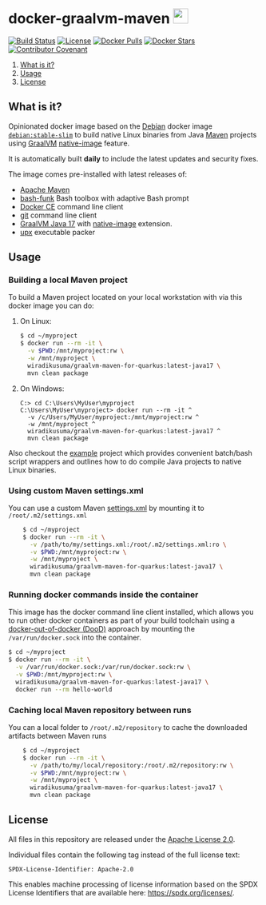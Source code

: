 # docker-graalvm-maven <a href="https://github.com/vegardit/docker-graalvm-maven/" title="GitHub Repo"><img height="30" src="https://raw.githubusercontent.com/simple-icons/simple-icons/develop/icons/github.svg?sanitize=true"></a>

[![Build Status](https://github.com/vegardit/docker-graalvm-maven/workflows/Build/badge.svg "GitHub Actions")](https://github.com/vegardit/docker-graalvm-maven/actions?query=workflow%3ABuild)
[![License](https://img.shields.io/github/license/vegardit/docker-graalvm-maven.svg?label=license)](#license)
[![Docker Pulls](https://img.shields.io/docker/pulls/wiradikusuma/graalvm-maven-for-quarkus.svg)](https://hub.docker.com/r/wiradikusuma/graalvm-maven-for-quarkus)
[![Docker Stars](https://img.shields.io/docker/stars/wiradikusuma/graalvm-maven-for-quarkus.svg)](https://hub.docker.com/r/wiradikusuma/graalvm-maven-for-quarkus)
[![Contributor Covenant](https://img.shields.io/badge/Contributor%20Covenant-v2.0%20adopted-ff69b4.svg)](CODE_OF_CONDUCT.md)

1. [What is it?](#what-is-it)
1. [Usage](#usage)
1. [License](#license)


## <a name="what-is-it"></a>What is it?

Opinionated docker image based on the [Debian](https://www.debian.org/) docker image [`debian:stable-slim`](https://hub.docker.com/_/debian?tab=tags&name=stable-slim) to
build native Linux binaries from Java [Maven](http://maven.apache.org/) projects using [GraalVM](https://www.graalvm.org/) [native-image](https://www.graalvm.org/reference-manual/native-image/) feature.

It is automatically built **daily** to include the latest updates and security fixes.

The image comes pre-installed with latest releases of:
- [Apache Maven](http://maven.apache.org/download.cgi)
- [bash-funk](https://github.com/vegardit/bash-funk) Bash toolbox with adaptive Bash prompt
- [Docker CE](https://download.docker.com/linux/debian/dists/bullseye/pool/stable/amd64/) command line client
- [git](https://packages.debian.org/de/git) command line client
- [GraalVM Java 17](https://www.graalvm.org/downloads/) with [native-image](https://www.graalvm.org/reference-manual/native-image/) extension.
- [upx](https://upx.github.io/) executable packer


## Usage

### Building a local Maven project

To build a Maven project located on your local workstation with via this docker image you can do:

1. On Linux:
    ```bash
    $ cd ~/myproject
    $ docker run --rm -it \
      -v $PWD:/mnt/myproject:rw \
      -w /mnt/myproject \
      wiradikusuma/graalvm-maven-for-quarkus:latest-java17 \
      mvn clean package
    ```

1. On Windows:
    ```batch
    C:> cd C:\Users\MyUser\myproject
    C:\Users\MyUser\myproject> docker run --rm -it ^
      -v /c/Users/MyUser/myproject:/mnt/myproject:rw ^
      -w /mnt/myproject ^
      wiradikusuma/graalvm-maven-for-quarkus:latest-java17 ^
      mvn clean package
    ```

Also checkout the [example](example) project which provides convenient batch/bash script wrappers and outlines how to do compile Java projects to native Linux binaries.


### Using custom Maven settings.xml

You can use a custom Maven [settings.xml](https://maven.apache.org/settings.html) by mounting it to `/root/.m2/settings.xml`

```bash
    $ cd ~/myproject
    $ docker run --rm -it \
      -v /path/to/my/settings.xml:/root/.m2/settings.xml:ro \
      -v $PWD:/mnt/myproject:rw \
      -w /mnt/myproject \
      wiradikusuma/graalvm-maven-for-quarkus:latest-java17 \
      mvn clean package
```


### Running docker commands inside the container

This image has the docker command line client installed, which allows you to run other docker containers as part of your build toolchain using a
[docker-out-of-docker (DooD)](http://blog.teracy.com/2017/09/11/how-to-use-docker-in-docker-dind-and-docker-outside-of-docker-dood-for-local-ci-testing/) approach
by mounting the `/var/run/docker.sock` into the container.

```bash
$ cd ~/myproject
$ docker run --rm -it \
  -v /var/run/docker.sock:/var/run/docker.sock:rw \
  -v $PWD:/mnt/myproject:rw \
  wiradikusuma/graalvm-maven-for-quarkus:latest-java17 \
  docker run --rm hello-world
```


### Caching local Maven repository between runs

You can a local folder to `/root/.m2/repository` to cache the downloaded artifacts between Maven runs

```bash
    $ cd ~/myproject
    $ docker run --rm -it \
      -v /path/to/my/local/repository:/root/.m2/repository:rw \
      -v $PWD:/mnt/myproject:rw \
      -w /mnt/myproject \
      wiradikusuma/graalvm-maven-for-quarkus:latest-java17 \
      mvn clean package
```



## <a name="license"></a>License

All files in this repository are released under the [Apache License 2.0](LICENSE.txt).

Individual files contain the following tag instead of the full license text:
```
SPDX-License-Identifier: Apache-2.0
```

This enables machine processing of license information based on the SPDX License Identifiers that are available here: https://spdx.org/licenses/.
